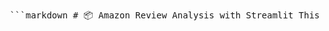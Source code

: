 <pre lang="markdown"> ```markdown # 📦 Amazon Review Analysis with Streamlit This project is a web app built using **Streamlit** that performs sentiment analysis on Amazon product reviews using a custom-trained **LSTM model**. It allows users to: - Search for Amazon products - Analyze review sentiments using a deep learning model - View insights like sentiment distribution - See search history and leave feedback --- ## 🚀 Features - 🔐 User authentication (signup/login) - 🛒 Scrape Amazon product details (title, image, price, reviews) - 🤖 Sentiment prediction using a trained LSTM model - 🎨 Interactive UI built with Streamlit - 💾 Session history stored locally - 🗣️ Feedback submission --- ## 🛠️ Tech Stack - **Frontend/UI**: Streamlit, Streamlit Option Menu - **Backend**: Python - **ML Model**: LSTM (trained via `model_creation.py`) - **Auth**: `streamlit-authenticator` - **Web Scraping**: Selenium - **Data Handling**: Pandas --- ## ⚙️ Setup Instructions Clone the repository: ```bash git clone https://github.com/your-username/amazon-review-analysis.git cd amazon-review-analysis ``` Install dependencies: ```bash pip install -r requirements.txt ``` Run the Streamlit app: ```bash streamlit run streamlit_userInterface.py ``` --- ## 📁 File Structure ```bash . ├── streamlit_userInterface.py # Main Streamlit app ├── pdt_reviewCollector.py # Amazon scraper logic ├── lstm_review_classifier.py # Logic to load model and predict ├── model_creation.py # Script to train and save LSTM model ├── model_functions.py # Prediction logic reused across app ├── tokenizer.sav # Saved tokenizer for preprocessing ├── hashed_pw.pkl # Pickled hashed passwords ├── images/ # UI assets ├── output.csv # User data ├── out.csv # Review predictions ├── outlink.csv # Product links ├── requirements.txt # Python dependencies └── README.md # Project overview ``` --- ## 🎯 Steps to Run the Project 1. Run `pdt_reviewCollector.py` to collect product reviews 2. If planning to use a **custom-trained model**, run `model_creation.py` to generate and save the LSTM model and tokenizer 3. The prediction logic uses functions from `model_functions.py` 4. Run the main app with: ```bash streamlit run streamlit_userInterface.py ``` 5. Login with your credentials and start analyzing reviews 🎉 --- ## 🤖 Model Info The model is a Long Short-Term Memory (LSTM) neural network trained on labeled Amazon reviews. It uses a tokenizer saved as `tokenizer.sav` for consistent preprocessing. The model must be created using `model_creation.py`. To customize: - Modify `model_creation.py` to train on your dataset - Save the new model and tokenizer - Update the paths in `lstm_review_classifier.py` accordingly --- ## ✨ TODOs / Improvements - Add UI for training custom models - Export visualizations for sentiment results - Deploy app publicly (e.g., Streamlit Community Cloud) --- ## 📬 Feedback or Issues? Feel free to open an issue or leave feedback using the app’s **Feedback** section! ``` </pre>
